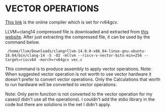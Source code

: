 # VECTOR OPERATIONS
[This link](https://godbolt.org/z/dfPrnv1cK) is the online compiler which is set for rv64gcv.

LLVM+clang14 compressed file is downloaded and extracted from [this website](https://github.com/llvm/llvm-project/releases/tag/llvmorg-14.0.0).
After just extracting the compressed file, it can be used by the command below.

`
/home/llvm/Downloads/clang+llvm-14.0.0-x86_64-linux-gnu-ubuntu-18.04/bin/clang-14 -S -O2 -mllvm --riscv-v-vector-bits-min=256 --target=riscv64 -march=rv64gcv vec.c`

This command is to produce assembly to apply vector operations.
Note: When suggested vector operation is not worth to use vector hardware it doesn't prefer to convert vector operations. Only the Calculations that worth to run hardware will be converted to vector operations.

Note: Only perm function is not converted to the vector operation for my cases(I didn't use all the operations).
I couldn't add the stdio library in the code but there are solutions in the net I didn't apply.
